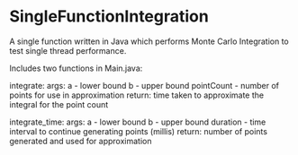 # SingleFunctionIntegration
A single function written in Java which performs Monte Carlo Integration to test single thread performance.

Includes two functions in Main.java:

integrate: 
args: a - lower bound
      b - upper bound
      pointCount - number of points for use in approximation
return: time taken to approximate the integral for the point count

integrate_time:
args: a - lower bound
      b - upper bound
      duration - time interval to continue generating points (millis)
return: number of points generated and used for approximation
